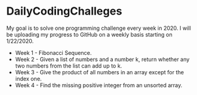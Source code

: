 # DailyCodingChalleges
My goal is to solve one programming challenge every week in 2020. I will be uploading my progress to GitHub on a weekly basis starting on 1/22/2020.

* Week 1 - Fibonacci Sequence.
* Week 2 - Given a list of numbers and a number k, return whether any two numbers from the list can add up to k.
* Week 3 - Give the product of all numbers in an array except for the index one.
* Week 4 - Find the missing positive integer from an unsorted array.

